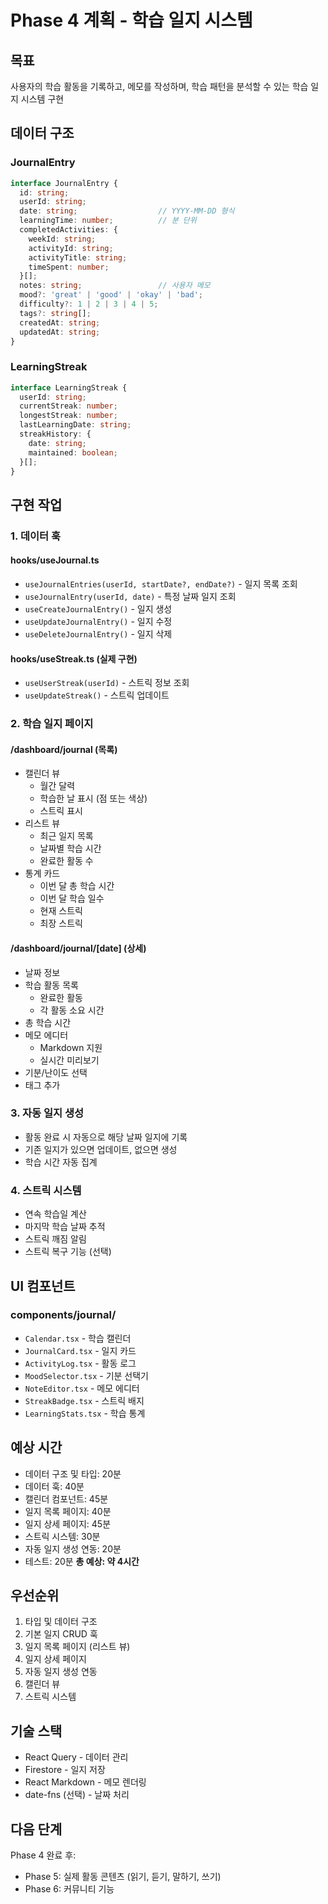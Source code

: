 # Phase 4 계획 - 학습 일지 시스템

## 목표
사용자의 학습 활동을 기록하고, 메모를 작성하며, 학습 패턴을 분석할 수 있는 학습 일지 시스템 구현

## 데이터 구조

### JournalEntry
```typescript
interface JournalEntry {
  id: string;
  userId: string;
  date: string;                  // YYYY-MM-DD 형식
  learningTime: number;          // 분 단위
  completedActivities: {
    weekId: string;
    activityId: string;
    activityTitle: string;
    timeSpent: number;
  }[];
  notes: string;                 // 사용자 메모
  mood?: 'great' | 'good' | 'okay' | 'bad';
  difficulty?: 1 | 2 | 3 | 4 | 5;
  tags?: string[];
  createdAt: string;
  updatedAt: string;
}
```

### LearningStreak
```typescript
interface LearningStreak {
  userId: string;
  currentStreak: number;
  longestStreak: number;
  lastLearningDate: string;
  streakHistory: {
    date: string;
    maintained: boolean;
  }[];
}
```

## 구현 작업

### 1. 데이터 훅

#### hooks/useJournal.ts
- `useJournalEntries(userId, startDate?, endDate?)` - 일지 목록 조회
- `useJournalEntry(userId, date)` - 특정 날짜 일지 조회
- `useCreateJournalEntry()` - 일지 생성
- `useUpdateJournalEntry()` - 일지 수정
- `useDeleteJournalEntry()` - 일지 삭제

#### hooks/useStreak.ts (실제 구현)
- `useUserStreak(userId)` - 스트릭 정보 조회
- `useUpdateStreak()` - 스트릭 업데이트

### 2. 학습 일지 페이지

#### /dashboard/journal (목록)
- 캘린더 뷰
  - 월간 달력
  - 학습한 날 표시 (점 또는 색상)
  - 스트릭 표시
- 리스트 뷰
  - 최근 일지 목록
  - 날짜별 학습 시간
  - 완료한 활동 수
- 통계 카드
  - 이번 달 총 학습 시간
  - 이번 달 학습 일수
  - 현재 스트릭
  - 최장 스트릭

#### /dashboard/journal/[date] (상세)
- 날짜 정보
- 학습 활동 목록
  - 완료한 활동
  - 각 활동 소요 시간
- 총 학습 시간
- 메모 에디터
  - Markdown 지원
  - 실시간 미리보기
- 기분/난이도 선택
- 태그 추가

### 3. 자동 일지 생성
- 활동 완료 시 자동으로 해당 날짜 일지에 기록
- 기존 일지가 있으면 업데이트, 없으면 생성
- 학습 시간 자동 집계

### 4. 스트릭 시스템
- 연속 학습일 계산
- 마지막 학습 날짜 추적
- 스트릭 깨짐 알림
- 스트릭 복구 기능 (선택)

## UI 컴포넌트

### components/journal/
- `Calendar.tsx` - 학습 캘린더
- `JournalCard.tsx` - 일지 카드
- `ActivityLog.tsx` - 활동 로그
- `MoodSelector.tsx` - 기분 선택기
- `NoteEditor.tsx` - 메모 에디터
- `StreakBadge.tsx` - 스트릭 배지
- `LearningStats.tsx` - 학습 통계

## 예상 시간
- 데이터 구조 및 타입: 20분
- 데이터 훅: 40분
- 캘린더 컴포넌트: 45분
- 일지 목록 페이지: 40분
- 일지 상세 페이지: 45분
- 스트릭 시스템: 30분
- 자동 일지 생성 연동: 20분
- 테스트: 20분
**총 예상: 약 4시간**

## 우선순위
1. 타입 및 데이터 구조
2. 기본 일지 CRUD 훅
3. 일지 목록 페이지 (리스트 뷰)
4. 일지 상세 페이지
5. 자동 일지 생성 연동
6. 캘린더 뷰
7. 스트릭 시스템

## 기술 스택
- React Query - 데이터 관리
- Firestore - 일지 저장
- React Markdown - 메모 렌더링
- date-fns (선택) - 날짜 처리

## 다음 단계
Phase 4 완료 후:
- Phase 5: 실제 활동 콘텐츠 (읽기, 듣기, 말하기, 쓰기)
- Phase 6: 커뮤니티 기능
